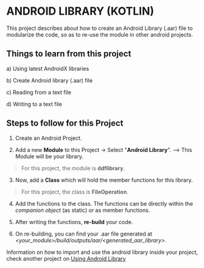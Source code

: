 # ANDROID LIBRARY (KOTLIN)

This project describes about how to create an Android Library (.aar) file to modularize the code, so as to re-use the module in other android projects.

## Things to learn from this project
  a) Using latest AndroidX libraries
  
  b) Create Android library (.aar) file
  
  c) Reading from a text file
  
  d) Writing to a text file
  
  
## Steps to follow for this Project
  1) Create an Android Project.
  
  2) Add a new **Module** to this Project -> Select "**Android Library**". --> This Module will be your library.
  
   > For this project, the module is **ddflibrary**.
  
  3) Now, add a **Class** which will hold the member functions for this library.
  
   > For this project, the class is **FileOperation**.
  
  4) Add the functions to the class. The functions can be directly within the *companion object* (as static) or as member functions.
  
  5) After writing the functions, **re-build** your code.
  
  6) On re-building, you can find your .aar file generated at *<your_module>/build/outputs/aar/<generated_aar_library>*.
  
  
  
  
Information on how to import and use the android library inside your project, check another project on [Using Android Library](https://github.com/pranmar93/Android_Kotlin/tree/master/UseKotlinLibrary)
